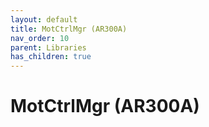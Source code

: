 ```yaml
---
layout: default
title: MotCtrlMgr (AR300A)
nav_order: 10
parent: Libraries
has_children: true
---
```

# MotCtrlMgr (AR300A)
